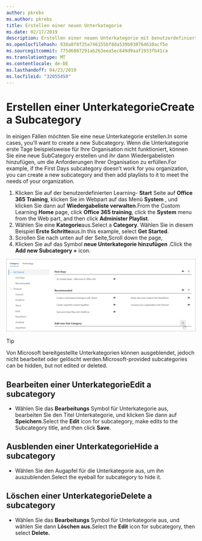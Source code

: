 ```yaml
---
author: pkrebs
ms.author: pkrebs
title: Erstellen einer neuen Unterkategorie
ms.date: 02/17/2019
description: Erstellen einer neuen Unterkategorie mit benutzerdefiniertem Lernprozess
ms.openlocfilehash: 938a8f8f25a746155bf8da539b930764610acf5e
ms.sourcegitcommit: 775d6807291ab263eea5ec649d9aaf1933fb41ca
ms.translationtype: MT
ms.contentlocale: de-DE
ms.lasthandoff: 04/23/2019
ms.locfileid: "32055450"
---
```

# <a name="create-a-subcategory"></a><span data-ttu-id="e6459-103">Erstellen einer Unterkategorie</span><span class="sxs-lookup"><span data-stu-id="e6459-103">Create a Subcategory</span></span> 
<span data-ttu-id="e6459-104">In einigen Fällen möchten Sie eine neue Unterkategorie erstellen.</span><span class="sxs-lookup"><span data-stu-id="e6459-104">In some cases, you’ll want to create a new Subcategory.</span></span> <span data-ttu-id="e6459-105">Wenn die Unterkategorie erste Tage beispielsweise für Ihre Organisation nicht funktioniert, können Sie eine neue SubCategory erstellen und ihr dann Wiedergabelisten hinzufügen, um die Anforderungen Ihrer Organisation zu erfüllen.</span><span class="sxs-lookup"><span data-stu-id="e6459-105">For example, if the First Days subcategory doesn’t work for you organization, you can create a new subcategory and then add playlists to it to meet the needs of your organization.</span></span> 

1. <span data-ttu-id="e6459-106">Klicken Sie auf der benutzerdefinierten Learning- **Start** Seite auf **Office 365 Training**, klicken Sie im Webpart auf das Menü **System** , und klicken Sie dann auf **Wiedergabeliste verwalten**.</span><span class="sxs-lookup"><span data-stu-id="e6459-106">From the Custom Learning **Home** page, click **Office 365 training**, click the **System** menu from the Web part, and then click **Administer Playlist**.</span></span> 
2. <span data-ttu-id="e6459-107">Wählen Sie eine **Kategorie**aus.</span><span class="sxs-lookup"><span data-stu-id="e6459-107">Select a **Category**.</span></span> <span data-ttu-id="e6459-108">Wählen Sie in diesem Beispiel **Erste Schritte**aus.</span><span class="sxs-lookup"><span data-stu-id="e6459-108">In this example, select **Get Started**.</span></span>  
3. <span data-ttu-id="e6459-109">Scrollen Sie nach unten auf der Seite,</span><span class="sxs-lookup"><span data-stu-id="e6459-109">Scroll down the page,</span></span> 
3. <span data-ttu-id="e6459-110">Klicken Sie auf das Symbol **neue Unterkategorie hinzufügen** .</span><span class="sxs-lookup"><span data-stu-id="e6459-110">Click the **Add new Subcategory +** icon.</span></span>  

![CG-newsubcategory. png](media/cg-newsubcategory.png)

> [!TIP]
> <span data-ttu-id="e6459-112">Von Microsoft bereitgestellte Unterkategorien können ausgeblendet, jedoch nicht bearbeitet oder gelöscht werden.</span><span class="sxs-lookup"><span data-stu-id="e6459-112">Microsoft-provided subcategories can be hidden, but not edited or deleted.</span></span> 

## <a name="edit-a-subcategory"></a><span data-ttu-id="e6459-113">Bearbeiten einer Unterkategorie</span><span class="sxs-lookup"><span data-stu-id="e6459-113">Edit a subcategory</span></span>
- <span data-ttu-id="e6459-114">Wählen Sie das **Bearbeitungs** Symbol für Unterkategorie aus, bearbeiten Sie den Titel Unterkategorie, und klicken Sie dann auf **Speichern**.</span><span class="sxs-lookup"><span data-stu-id="e6459-114">Select the **Edit** icon for subcategory, make edits to the Subcategory title, and then click **Save**.</span></span>

## <a name="hide-a-subcategory"></a><span data-ttu-id="e6459-115">Ausblenden einer Unterkategorie</span><span class="sxs-lookup"><span data-stu-id="e6459-115">Hide a subcategory</span></span>
- <span data-ttu-id="e6459-116">Wählen Sie den Augapfel für die Unterkategorie aus, um ihn auszublenden.</span><span class="sxs-lookup"><span data-stu-id="e6459-116">Select the eyeball for subcategory to hide it.</span></span> 

## <a name="delete-a-subcategory"></a><span data-ttu-id="e6459-117">Löschen einer Unterkategorie</span><span class="sxs-lookup"><span data-stu-id="e6459-117">Delete a subcategory</span></span>
- <span data-ttu-id="e6459-118">Wählen Sie das **Bearbeitungs** Symbol für Unterkategorie aus, und wählen Sie dann **Löschen aus.**</span><span class="sxs-lookup"><span data-stu-id="e6459-118">Select the **Edit** icon for subcategory, then select **Delete.**</span></span> 
